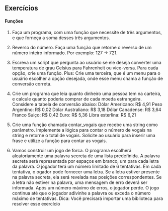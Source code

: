 ## Exercícios 
#### Funções

1. Faça um programa, com uma função que necessite de três argumentos, e que forneça a soma desses três argumentos.

2. Reverso do número. Faça uma função que retorne o reverso de um número inteiro informado. Por exemplo: 127 -> 721.

3. Escreva um script que pergunta ao usuário se ele deseja converter uma temperatura de grau Celsius para Fahrenheit ou vice-versa. Para
cada opção, crie uma função. 
Plus: Crie uma terceira, que é um menu para o usuário escolher a opção desejada, onde esse menu chama a função de conversão correta.

4. Crie um programa que leia quanto dinheiro uma pessoa tem na carteira, e calcule quanto poderia comprar de cada moeda estrangeira.
Considere a tabela de conversão abaixo:
Dólar Americano: R$ 4,91
Peso Argentino: R$ 0,02
Dólar Australiano: R$ 3,18
Dólar Canadense: R$ 3,64
Franco Suiço: R$ 0,42
Euro: R$ 5,36
Libra esterlina: R$ 6,21

5. Crie uma função chamada contar_vogais que recebe uma string como parâmetro. Implemente a lógica para contar o número de vogais
na string e retorne o total de vogais. Solicite ao usuário para inserir uma frase e utilize a função para contar as vogais.

6. Vamos construir um jogo de forca. O programa escolherá aleatoriamente uma palavra secreta de uma lista predefinida. A palavra secreta será representada por espaços em branco, um para cada letra da palavra. O jogador terá um número limitado de 6 tentativas. Em cada tentativa, o  ogador pode fornecer uma letra. Se a letra estiver presente na palavra secreta, ela será revelada nas posições correspondentes. Se a letra não estiver na palavra, uma mensagem de erro deverá ser informada. Após um número máximo de erros, o jogador perde. O jogo continua até que o jogador adivinhe a palavra ou exceda o número máximo de tentativas.
Dica: Você precisará importar uma biblioteca para resolver esse exercício